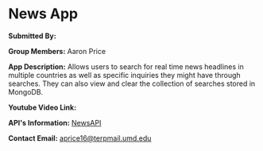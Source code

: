 # News App

**Submitted By:**

**Group Members:** Aaron Price

**App Description:** Allows users to search for real time news headlines in multiple countries as well as specific inquiries they might have through searches. They can also view and clear the collection of searches stored in MongoDB.

**Youtube Video Link:**

**API's Information:** [NewsAPI](https://newsapi.org/docs/get-started#search)

**Contact Email:** aprice16@terpmail.umd.edu
